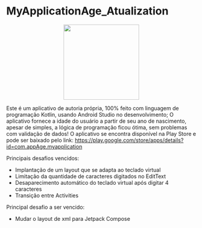 # MyApplicationAge_Atualization

<div align="center">
<img src="https://user-images.githubusercontent.com/102493965/193886966-0f22aa14-91a5-45ed-a068-290d22342476.jpg" width="200px" />
</div>

Este é um aplicativo de autoria própria, 100% feito com linguagem de programação Kotlin, usando
Android Studio no desenvolvimento; O aplicativo fornece a idade do usuário a partir de seu ano de
nascimento, apesar de simples, a lógica de programação ficou ótima, sem problemas com validação de
dados!
O aplicativo se encontra disponível na Play Store e pode ser baixado pelo
link: https://play.google.com/store/apps/details?id=com.appAge.myapplication

Principais desafios vencidos:

- Implantação de um layout que se adapta ao teclado virtual
- Limitação da quantidade de caracteres digitados no EditText
- Desaparecimento automático do teclado virtual após digitar 4 caracteres
- Transição entre Activities 

Principal desafio a ser vencido:

- Mudar o layout de xml para Jetpack Compose
